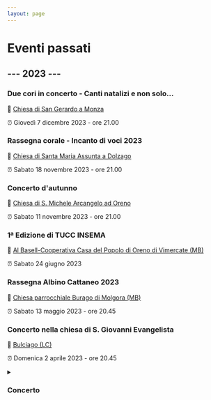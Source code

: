 ```yaml
---
layout: page
---
```


<p></p>

<h1>Eventi passati</h1>

<h2>--- 2023 ---</h2>

<h3>Due cori in concerto - Canti natalizi e non solo...</h3>

<p>📍 <a href="https://maps.app.goo.gl/yZMctiAScH2e4J647">Chiesa di San Gerardo a Monza</a></p>
<p>⏰ Giovedì 7 dicembre 2023 - ore 21.00</p>

<!-- <img class="fit-picture"
     src="https://www.corovimercate.it/assets/img/Volantino_Monza_7-12-23.jpg"
     alt="Foto del coro">   -->

<h3>Rassegna corale - Incanto di voci 2023</h3>

<p>📍 <a href="https://maps.app.goo.gl/wNMy5yqLDszWhJcS6">Chiesa di Santa Maria Assunta a Dolzago</a></p>
<p>⏰ Sabato 18 novembre 2023 - ore 21.00</p>

<!-- <p>📖 <a href="https://www.corovimercate.it/assets/img/Rassegna_2023_Nov.pdf">Scarica il programma</a></p> -->

<h3>Concerto d'autunno</h3>

<p>📍 <a href="https://maps.app.goo.gl/sNftYajNJr6fDDU3A">Chiesa di S. Michele Arcangelo ad Oreno</a></p>
<p>⏰ Sabato 11 novembre 2023 - ore 21.00</p>

<!-- <p>📖 <a href="https://www.corovimercate.it/assets/img/Programma_Oreno.pdf">Scarica il programma</a></p> -->

<!-- <img class="fit-picture"
     src="https://www.corovimercate.it/assets/img/autunno2023.jpeg"
     alt="Foto del coro">  -->

<h3>1ª Edizione di TUCC INSEMA</h3>

<p>📍 <a href="https://goo.gl/maps/DHzcrfC5wkym2u9Y9">Al Basell-Cooperativa Casa del Popolo di Oreno di Vimercate (MB)</a></p>
<p>⏰ Sabato 24 giugno 2023</p>
<!-- <p>Una giornata dedicata all’incontro delle associazioni del territorio di Vimercate e non.
L’evento si terra’ il 24 Giugno 2023 presso Al Basell-Cooperativa Casa del Popolo di Oreno di Vimercate (MB), dalle 10 alle 20.</p> -->

<!-- <img class="fit-picture"
     src="https://www.corovimercate.it/assets/img/tuccinsema.jpg"
     alt="Locandina Tucc insema">  -->

<h3>Rassegna Albino Cattaneo 2023</h3>

<p>📍 <a href="https://maps.app.goo.gl/XxeCNUesduaP4M9fA">Chiesa parrocchiale Burago di Molgora (MB)</a></p>
<p>⏰ Sabato 13 maggio 2023 - ore 20.45</p>

<!-- <img class="fit-picture"
     src="https://www.corovimercate.it/assets/img/burago.jpeg"
     alt="Locandina Burago">  -->

<h3>Concerto nella chiesa di S. Giovanni Evangelista</h3>

<p>📍 <a href="https://goo.gl/maps/UuGhB9Chu3fhTbMY6">Bulciago (LC)</a></p>
<p>⏰ Domenica 2 aprile 2023 - ore 20.45</p>

<!-- <img class="fit-picture"
     src="https://www.corovimercate.it/cpcv-2023/assets/img/bulciago.jpg"
     alt="Locandina Bulciago LC"> -->

<details>
<summary>
<h3>Concerto</h3>
</summary>
<p>⏰ Domenica 2 aprile 2023 - ore 20.45</p>

<img class="fit-picture"
     src="https://www.corovimercate.it/cpcv-2023/assets/img/bulciago.jpg"
     alt="Locandina Bulciago LC">
</details>

